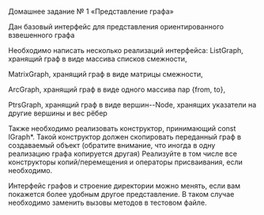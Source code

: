 Домашнее задание № 1 «Представление графа»

Дан базовый интерфейс для представления ориентированного взвешенного графа 

Необходимо написать несколько реализаций интерфейса:
ListGraph, хранящий граф в виде массива списков смежности,

MatrixGraph, хранящий граф в виде матрицы смежности,

ArcGraph, хранящий граф в виде одного массива пар {from, to},

PtrsGraph, хранящий граф в виде вершин--Node, хранящих указатели на другие вершины и вес рёбер

Также необходимо реализовать конструктор, принимающий const IGraph*. Такой конструктор должен скопировать переданный граф в создаваемый объект 
(обратите внимание, что иногда в одну реализацию графа копируется другая)
Реализуйте в том числе все конструкторы копий/перемещения и операторы присваивания, если необходимо.

Интерфейс графов и строение директории можно менять, если вам покажется более удобным другое представление. В таком случае необходимо заменить вызовы методов в тестовом файле.

